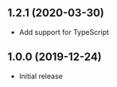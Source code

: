 <a name="1.2.1"></a>

## 1.2.1 (2020-03-30)

- Add support for TypeScript

<a name="1.0.0"></a>

## 1.0.0 (2019-12-24)

- Initial release
